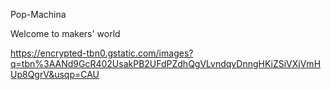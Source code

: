 Pop-Machina

Welcome to makers' world


https://encrypted-tbn0.gstatic.com/images?q=tbn%3AANd9GcR402UsakPB2UFdPZdhQgVLvndqvDnngHKiZSiVXjVmHUp8QgrV&usqp=CAU
